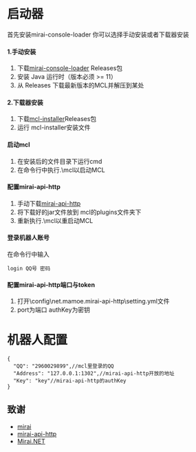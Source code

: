 # 启动器
首先安装mirai-console-loader 你可以选择手动安装或者下载器安装 
#### 1.手动安装
1.  下载[mirai-console-loader](https://github.com/iTXTech/mirai-console-loader) Releases包 
2.  安装 Java 运行时（版本必须 >= 11）
3.  从 Releases 下载最新版本的MCL并解压到某处

#### 2.下载器安装
1.  下载[mcl-installer](https://github.com/iTXTech/mcl-installer)Releases包 
2.  运行 mcl-installer安装文件

#### 启动mcl
1.  在安装后的文件目录下运行cmd
2.  在命令行中执行.\mcl以启动MCL

#### 配置mirai-api-http
1.  手动下载[mirai-api-http](https://github.com/project-mirai/mirai-api-http)
2.  将下载好的jar文件放到 mcl的plugins文件夹下
3.  重新执行.\mcl以重启动MCL

#### 登录机器人账号
在命令行中输入
```
login QQ号 密码 
```
#### 配置mirai-api-http端口与token
1.  打开\config\net.mamoe.mirai-api-http\setting.yml文件
2.  port为端口 authKey为密钥

# 机器人配置
```
{
  "QQ": "2960029899",//mcl里登录的QQ
  "Address": "127.0.0.1:1302",//mirai-api-http开放的地址
  "Key": "key"//mirai-api-http的authKey
}
```
## 致谢

- [mirai](https://github.com/mamoe/mirai)
- [mirai-api-http](https://github.com/project-mirai/mirai-api-http)
- [Mirai.NET](https://github.com/SinoAHpx/Mirai.Net) 